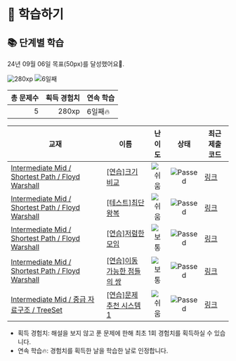 # 📖 학습하기

## 📚 단계별 학습
24년 09월 06일 목표(50px)를 달성했어요🥳.

![280xp](https://img.shields.io/badge/EXP-280xp-%235cb85c.svg?for-the-badge)
![6일째](https://img.shields.io/badge/연속학습-6일째-%23E34F26.svg?for-the-badge)

|총 문제수|획득 경험치|연속 학습|
|---:|---:|---|
5|280xp|6일째🔥|

|교재|이름|난이도|상태|최근 제출 코드|
|---|---|:---:|:---:|---|
|[Intermediate Mid / Shortest Path / Floyd Warshall](https://www.codetree.ai/missions?missionId=8)|[[연습]크기 비교](https://www.codetree.ai/missions/8/problems/size-comparison)|![쉬움][easy]|![Passed][passed]|[링크](https://github.com/YunYoungJin/codetree-TILs/blob/main/240906/%ED%81%AC%EA%B8%B0%20%EB%B9%84%EA%B5%90/size-comparison.py)|
|[Intermediate Mid / Shortest Path / Floyd Warshall](https://www.codetree.ai/missions?missionId=8)|[[테스트]최단 왕복](https://www.codetree.ai/missions/8/problems/shortest-round-trip)|![쉬움][easy]|![Passed][passed]|[링크](https://github.com/YunYoungJin/codetree-TILs/blob/main/240906/%EC%B5%9C%EB%8B%A8%20%EC%99%95%EB%B3%B5/shortest-round-trip.py)|
|[Intermediate Mid / Shortest Path / Floyd Warshall](https://www.codetree.ai/missions?missionId=8)|[[연습]저렴한 모임](https://www.codetree.ai/missions/8/problems/cheapest-meeting)|![보통][medium]|![Passed][passed]|[링크](https://github.com/YunYoungJin/codetree-TILs/blob/main/240906/%EC%A0%80%EB%A0%B4%ED%95%9C%20%EB%AA%A8%EC%9E%84/cheapest-meeting.py)|
|[Intermediate Mid / Shortest Path / Floyd Warshall](https://www.codetree.ai/missions?missionId=8)|[[연습]이동 가능한 점들의 쌍](https://www.codetree.ai/missions/8/problems/pair-of-points-that-can-be-moved)|![보통][medium]|![Passed][passed]|[링크](https://github.com/YunYoungJin/codetree-TILs/blob/main/240906/%EC%9D%B4%EB%8F%99%20%EA%B0%80%EB%8A%A5%ED%95%9C%20%EC%A0%90%EB%93%A4%EC%9D%98%20%EC%8C%8D/pair-of-points-that-can-be-moved.py)|
|[Intermediate Mid / 중급 자료구조 / TreeSet](https://www.codetree.ai/missions?missionId=8)|[[연습]문제 추천 시스템 1](https://www.codetree.ai/missions/8/problems/problem-recommendation-system-1)|![쉬움][easy]|![Passed][passed]|[링크](https://github.com/YunYoungJin/codetree-TILs/blob/main/240906/%EB%AC%B8%EC%A0%9C%20%EC%B6%94%EC%B2%9C%20%EC%8B%9C%EC%8A%A4%ED%85%9C%201/problem-recommendation-system-1.py)|


* 획득 경험치: 해설을 보지 않고 푼 문제에 한해 최초 1회 경험치를 획득하실 수 있습니다.
* 연속 학습🔥: 경험치를 획득한 날을 학습한 날로 인정합니다.










[b5]: https://img.shields.io/badge/Bronze_5-%235D3E31.svg
[b4]: https://img.shields.io/badge/Bronze_4-%235D3E31.svg
[b3]: https://img.shields.io/badge/Bronze_3-%235D3E31.svg
[b2]: https://img.shields.io/badge/Bronze_2-%235D3E31.svg
[b1]: https://img.shields.io/badge/Bronze_1-%235D3E31.svg
[s5]: https://img.shields.io/badge/Silver_5-%23394960.svg
[s4]: https://img.shields.io/badge/Silver_4-%23394960.svg
[s3]: https://img.shields.io/badge/Silver_3-%23394960.svg
[s2]: https://img.shields.io/badge/Silver_2-%23394960.svg
[s1]: https://img.shields.io/badge/Silver_1-%23394960.svg
[g5]: https://img.shields.io/badge/Gold_5-%23FFC433.svg
[g4]: https://img.shields.io/badge/Gold_4-%23FFC433.svg
[g3]: https://img.shields.io/badge/Gold_3-%23FFC433.svg
[g2]: https://img.shields.io/badge/Gold_2-%23FFC433.svg
[g1]: https://img.shields.io/badge/Gold_1-%23FFC433.svg
[p5]: https://img.shields.io/badge/Platinum_5-%2376DDD8.svg
[p4]: https://img.shields.io/badge/Platinum_4-%2376DDD8.svg
[p3]: https://img.shields.io/badge/Platinum_3-%2376DDD8.svg
[p2]: https://img.shields.io/badge/Platinum_2-%2376DDD8.svg
[p1]: https://img.shields.io/badge/Platinum_1-%2376DDD8.svg
[passed]: https://img.shields.io/badge/Passed-%23009D27.svg
[failed]: https://img.shields.io/badge/Failed-%23D24D57.svg
[easy]: https://img.shields.io/badge/쉬움-%235cb85c.svg?for-the-badge
[medium]: https://img.shields.io/badge/보통-%23FFC433.svg?for-the-badge
[hard]: https://img.shields.io/badge/어려움-%23D24D57.svg?for-the-badge